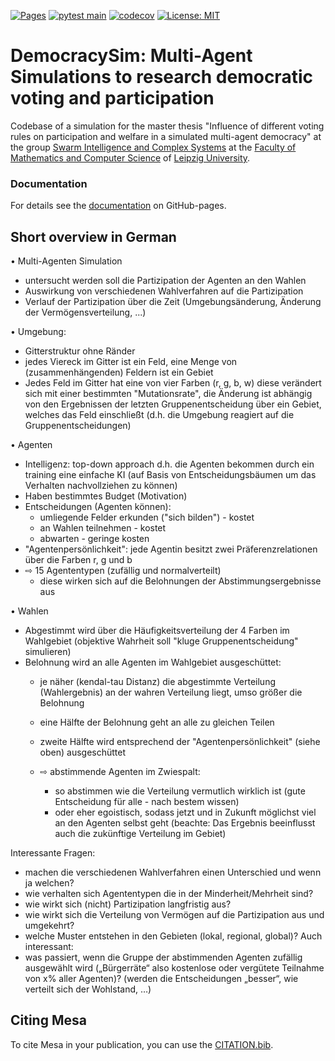 [![Pages](https://github.com/jurikane/DemocracySim/actions/workflows/ci.yml/badge.svg)](https://jurikane.github.io/DemocracySim/)
[![pytest main](https://github.com/jurikane/DemocracySim/actions/workflows/python-app.yml/badge.svg?branch=main)](https://github.com/jurikane/DemocracySim/actions/workflows/python-app.yml)
[![codecov](https://codecov.io/gh/jurikane/DemocracySim/graph/badge.svg?token=QVNSXWIGNE)](https://codecov.io/gh/jurikane/DemocracySim)
[![License: MIT](https://img.shields.io/badge/License-MIT-yellow.svg)](https://opensource.org/licenses/MIT)

[//]: # ([![pytest dev]&#40;https://github.com/jurikane/DemocracySim/actions/workflows/python-app.yml/badge.svg?branch=dev&#41;]&#40;https://github.com/jurikane/DemocracySim/actions/workflows/python-app.yml&#41;)

# DemocracySim: Multi-Agent Simulations to research democratic voting and participation

Codebase of a simulation for the master thesis 
"Influence of different voting rules on participation and welfare in a simulated multi-agent democracy" 
at the group [Swarm Intelligence and Complex Systems](https://siks.informatik.uni-leipzig.de) 
at the [Faculty of Mathematics and Computer Science](https://www.mathcs.uni-leipzig.de/en)
of [Leipzig University](https://www.uni-leipzig.de/en).

### Documentation

For details see the [documentation](https://jurikane.github.io/DemocracySim/) on GitHub-pages.

## Short overview in German

• Multi-Agenten Simulation 
  - untersucht werden soll die Partizipation der Agenten an den Wahlen
  - Auswirkung von verschiedenen Wahlverfahren auf die Partizipation
  - Verlauf der Partizipation über die Zeit (Umgebungsänderung, Änderung der Vermögensverteilung, ...)

• Umgebung:
  - Gitterstruktur ohne Ränder
  - jedes Viereck im Gitter ist ein Feld, eine Menge von (zusammenhängenden) Feldern ist ein Gebiet 
  - Jedes Feld im Gitter hat eine von vier Farben (r, g, b, w) diese verändert sich mit einer bestimmten 
    "Mutationsrate", die Änderung ist abhängig von den Ergebnissen der letzten Gruppenentscheidung 
    über ein Gebiet, welches das Feld einschließt (d.h. die Umgebung reagiert auf die Gruppenentscheidungen)

• Agenten 
  - Intelligenz: top-down approach d.h. die Agenten bekommen durch ein training eine einfache KI 
    (auf Basis von Entscheidungsbäumen um das Verhalten nachvollziehen zu können)
  - Haben bestimmtes Budget (Motivation)
  - Entscheidungen (Agenten können):
    - umliegende Felder erkunden ("sich bilden") - kostet
    - an Wahlen teilnehmen - kostet
    - abwarten - geringe kosten
  - "Agentenpersönlichkeit": jede Agentin besitzt zwei Präferenzrelationen über die Farben r, g und b
  - ⇨ 15 Agententypen (zufällig und normalverteilt)
    - diese wirken sich auf die Belohnungen der Abstimmungsergebnisse aus

• Wahlen
  - Abgestimmt wird über die Häufigkeitsverteilung der 4 Farben im Wahlgebiet (objektive Wahrheit soll 
    "kluge Gruppenentscheidung" simulieren)
  - Belohnung wird an alle Agenten im Wahlgebiet ausgeschüttet:
    - je näher (kendal-tau Distanz) die abgestimmte Verteilung (Wahlergebnis) an der wahren Verteilung liegt, 
      umso größer die Belohnung
    - eine Hälfte der Belohnung geht an alle zu gleichen Teilen
    - zweite Hälfte wird entsprechend der "Agentenpersönlichkeit" (siehe oben) ausgeschüttet
      
    - ⇨ abstimmende Agenten im Zwiespalt:
      - so abstimmen wie die Verteilung vermutlich wirklich ist (gute Entscheidung für alle - nach bestem wissen) 
      - oder eher egoistisch, sodass jetzt und in Zukunft möglichst viel an den Agenten selbst geht 
              (beachte: Das Ergebnis beeinflusst auch die zukünftige Verteilung im Gebiet)
    
Interessante Fragen:
- machen die verschiedenen Wahlverfahren einen Unterschied und wenn ja welchen?
- wie verhalten sich Agententypen die in der Minderheit/Mehrheit sind?
- wie wirkt sich (nicht) Partizipation langfristig aus?
- wie wirkt sich die Verteilung von Vermögen auf die Partizipation aus und umgekehrt? 
- welche Muster entstehen in den Gebieten (lokal, regional, global)?
Auch interessant:
- was passiert, wenn die Gruppe der abstimmenden Agenten zufällig ausgewählt wird 
(„Bürgerräte“ also kostenlose oder vergütete Teilnahme von x% aller Agenten)? 
(werden die Entscheidungen „besser“, wie verteilt sich der Wohlstand, …) 

## Citing Mesa

To cite Mesa in your publication, 
you can use the [CITATION.bib](https://github.com/projectmesa/mesa/blob/main/CITATION.bib).
